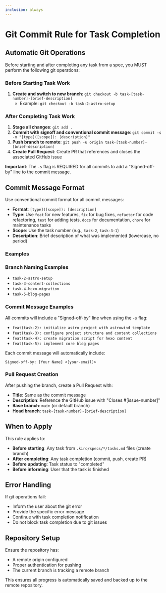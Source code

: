 ```yaml
---
inclusion: always
---
```


# Git Commit Rule for Task Completion

## Automatic Git Operations

Before starting and after completing any task from a spec, you MUST perform the following git operations:

### Before Starting Task Work

1. **Create and switch to new branch**: `git checkout -b task-[task-number]-[brief-description]`
   - Example: `git checkout -b task-2-astro-setup`

### After Completing Task Work

1. **Stage all changes**: `git add .`
2. **Commit with signoff and conventional commit message**: `git commit -s -m "[type]([scope]): [description]"`
3. **Push branch to remote**: `git push -u origin task-[task-number]-[brief-description]`
4. **Create Pull Request**: Create PR that references and closes the associated GitHub issue

**Important**: The `-s` flag is REQUIRED for all commits to add a "Signed-off-by" line to the commit message.

## Commit Message Format

Use conventional commit format for all commit messages:

- **Format**: `[type]([scope]): [description]`
- **Type**: Use `feat` for new features, `fix` for bug fixes, `refactor` for code refactoring, `test` for adding tests, `docs` for documentation, `chore` for maintenance tasks
- **Scope**: Use the task number (e.g., `task-2`, `task-3-1`)
- **Description**: Brief description of what was implemented (lowercase, no period)

### Examples

### Branch Naming Examples

- `task-2-astro-setup`
- `task-3-content-collections`
- `task-4-hexo-migration`
- `task-5-blog-pages`

### Commit Message Examples

All commits will include a "Signed-off-by" line when using the `-s` flag:

- `feat(task-2): initialize astro project with astrowind template`
- `feat(task-3): configure project structure and content collections`
- `feat(task-4): create migration script for hexo content`
- `feat(task-5): implement core blog pages`

Each commit message will automatically include:

```
Signed-off-by: [Your Name] <[your-email]>
```

### Pull Request Creation

After pushing the branch, create a Pull Request with:

- **Title**: Same as the commit message
- **Description**: Reference the GitHub issue with "Closes #[issue-number]"
- **Base branch**: `main` (or default branch)
- **Head branch**: `task-[task-number]-[brief-description]`

## When to Apply

This rule applies to:

- **Before starting**: Any task from `.kiro/specs/*/tasks.md` files (create branch)
- **After completing**: Any task completion (commit, push, create PR)
- **Before updating**: Task status to "completed"
- **Before informing**: User that the task is finished

## Error Handling

If git operations fail:

- Inform the user about the git error
- Provide the specific error message
- Continue with task completion notification
- Do not block task completion due to git issues

## Repository Setup

Ensure the repository has:

- A remote origin configured
- Proper authentication for pushing
- The current branch is tracking a remote branch

This ensures all progress is automatically saved and backed up to the remote repository.
